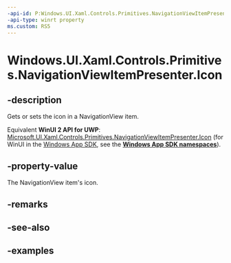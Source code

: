 ```yaml
---
-api-id: P:Windows.UI.Xaml.Controls.Primitives.NavigationViewItemPresenter.Icon
-api-type: winrt property
ms.custom: RS5
---
```


<!-- Property syntax.
public IconElement Icon { get;  set; }
-->

# Windows.UI.Xaml.Controls.Primitives.NavigationViewItemPresenter.Icon

## -description

Gets or sets the icon in a NavigationView item.

Equivalent **WinUI 2 API for UWP**: [Microsoft.UI.Xaml.Controls.Primitives.NavigationViewItemPresenter.Icon](/windows/winui/api/microsoft.ui.xaml.controls.primitives.navigationviewitempresenter.icon) (for WinUI in the [Windows App SDK](/windows/apps/windows-app-sdk/), see the **[Windows App SDK namespaces](/windows/windows-app-sdk/api/winrt/)**).

## -property-value

The NavigationView item's icon.

## -remarks

## -see-also

## -examples

